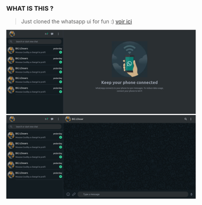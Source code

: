 ### WHAT IS THIS ?

> Just cloned the whatsapp ui for fun :)
[voir ici](https://whatsapp-clone-linzo99.vercel.app)

<div>
  <img src="public/1.png"/>
  <img src="public/2.png"/>
</div>
